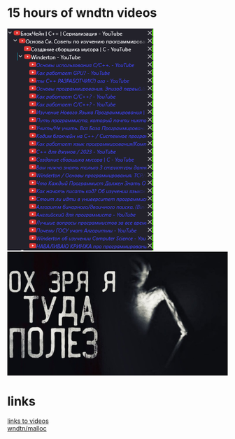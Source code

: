 # 15 hours of wndtn videos

![videos](/images/yt_screensh.png)<br/>
![ох зря я туда полез](/images/shouldnt.jpg)

# links

[links to videos](/videos_links.txt)<br/>
[wndtn/malloc](https://github.com/Winderton/malloc)